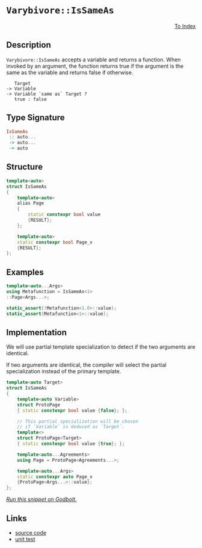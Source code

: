 <!-- Copyright 2024 Feng Mofan
SPDX-License-Identifier: Apache-2.0 -->

# `Varybivore::IsSameAs`

<p style='text-align: right;'><a href="../../../facilities/metafunctions.md#varybivore-is-same-as">To Index</a></p>

## Description

`Varybivore::IsSameAs` accepts a variable and returns a function.
When invoked by an argument, the function returns true if the argument is the same as the variable and returns false if otherwise.

<pre><code>   Target
-> Variable
-> Variable `same as` Target ?
   true : false</code></pre>

## Type Signature

```Haskell
IsSameAs
 :: auto...
 -> auto...
 -> auto
```

## Structure

```C++
template<auto>
struct IsSameAs
{
    template<auto>
    alias Page
    {
        static constexpr bool value
        {RESULT};
    };

    template<auto>
    static constexpr bool Page_v 
    {RESULT};
};
```

## Examples

```C++
template<auto...Args>
using Metafunction = IsSameAs<1>
::Page<Args...>;

static_assert(!Metafunction<1.0>::value);
static_assert(Metafunction<1>::value);
```

## Implementation

We will use partial template specialization to detect if the two arguments are identical.

If two arguments are identical, the compiler will select the partial specialization instead of the primary template.

```C++
template<auto Target>
struct IsSameAs
{
    template<auto Variable>
    struct ProtoPage
    { static constexpr bool value {false}; };

    // This partial specialization will be chosen
    // if `Variable` is deduced as `Target`.
    template<>
    struct ProtoPage<Target>
    { static constexpr bool value {true}; };

    template<auto...Agreements>
    using Page = ProtoPage<Agreements...>;

    template<auto...Args>
    static constexpr auto Page_v 
    {ProtoPage<Args...>::value};
};
```

[*Run this snippet on Godbolt.*](https://godbolt.org/#z:OYLghAFBqd5QCxAYwPYBMCmBRdBLAF1QCcAaPECAMzwBtMA7AQwFtMQByARg9KtQYEAysib0QXACx8BBAKoBnTAAUAHpwAMvAFYTStJg1DIApACYAQuYukl9ZATwDKjdAGFUtAK4sGIAMwAnKSuADJ4DJgAcj4ARpjEAVykAA6oCoRODB7evgHBaRmOAuGRMSzxif7JdpgOWUIETMQEOT5%2BQbaY9sUMjc0EpdFxCUm2TS1teZ0KE4MRwxWj1QCUtqhexMjsHASYLCkGeyb%2BbkxeRADUACrNwJgEJ9gmGgCCs8ReDpcAkgpCrEw7xerxMAHYrG9LtDLnsDkdMCczhdUJcAGrNPBMWL0J4gmGXD5fAiXZTEVBEZRMe74mHgiyEpqOZCXNAMWaYVQpYiXWKoTyXABuYi8mEu9KoYiU4IAIicGbL5SDadCAPSqm4IPAKS4pAZY2iElJ1A14ABeTF6lwA7nRDfFWQh0owVZd1Zc8FRxQA2DQY4hYnGI30enVYdBfTDoS5MHUmX23Yj3R6%2BgB0rrhh0tiNOeKhMKJ3zJFNQVJpp0TybzrwJ9MZlrwLLZHK5PL5AuF3jF9IIn0RYLl/gVA6Vbwz%2Byzx1O5yIqbnr2AxEw%2B0YBAU1YJXgyRlJ1O7/hlpPJlL3SIXS5XggUc/T/meQ%2BV%2BehmYRSJnqBvryT67vrtmDabAQW25GMUV3e4AH1BXFJ9xQhYsT3LNwv2Aa85yeEAQE7UVFQfMcRzw0E3lVAAqMjyIo1UQVIsjrmwIRrnIqjiIo1iSOYojXhfbM3xRT9v2rLcImAS4AFkHiYKgvAYeoBHFA9fn%2BQFgVOLhq0wssc2Q78bzxQiQX/ZkINjJQWggMAwHEpopJk3okS4VMNAwrCRUwFZR3eJlG2MhRTIICArMk6TZIYeznOwtz5Q4NZaE4ABWXg/A4LRSFQTg3GsaxCQ2LZuzMapeAITRorWABrEA4skRzJC4MF/A0OKNDMb1vTMAAONr9E4SReBYCQNA0UgkpStKOF4BQQEGorkui0g4FgGBEBADYCBSC5yEoNADjoBIokBThVDa70AFpvUkS5gGQFkpFTMxeCjQgSDwdA9H4QQRDEdgpBkQRFBUdQZtIXRkmtYgmBSTgeBi%2BLEuK1LOAAeQuNaSVQL1DpOs6Lquy4brMS4IA8bb6B5cxVkK4q1ggJAtpSHayAoCBafpkBgCkMw%2BDoPZiAmiBYjh2IImaABPSHeEF5hiGFhHYm0Oppp4UgtrYQQEYYWhRcBrBYi8YAzloWgJu4XgsBYQxgHELW8CXepBUwI2Us5OoLh2RWIj2WLAdoPBYjBqWPCwOHezwPrjdIO3iD5JQZX2c3vaMSm%2BAMVC0TwTBrQR40ksVt7hFEcRvtzv61Dh4H9HNlBMssfQfYmyA1lQFJeiN47ZnQE4ZVMSxrDMEaI4DLA64gNZahClwGHcTx2j0MIFnKSo9EKTIBCmPxkiX3ohnn0Yam6eWGjmVe9FH3p%2BhaLeRkSGpD6nvJr4GC%2Blivkecu2CRoY4BKhrh0bLgx07zqXWulVfGEBcCPVJvlLgKwKYzRWGsBAmAmBYESMPUg5VJD%2BFTIEfwYJJAaEkGYSQvoGremCJ7HqpA%2BrVFTN6Lg3o2qBDavQyqXA4o4O9N/QGo1xqTVINNLQVNFrU2WsjdajNmYkz2mwTgzQWCCjBMdJgrIDA7i4IEVMDlHb4CIAPV6sgPoF2kEXJQJdAa6A5qDcGYsP5f2GrwUaSNVoXEuGjGMxB5GKOUcgVRIl1GaMcgTImdMSbinymYGB/DE4iMkQkDaTNUDE1GHIhRx0fHm3UVwQaNBaDc15vzQGEsRZi1IEUqWMs5YOBKcrVcasNZw21rrfWhsSmmzjjsFK%2BAbaODtg7e6qhnZ7BKe7bocNva%2BxFgHDphUAyh0VhHKOmAY5myMPHUAcCk7UgUKndOmdGAlNzoYr6xjZDFwBilCx5cE5dysNXcZQ8G5NyyC3NuHcbk9z7gkAe9t4Ajz3mPCArgj7JFnmUS%2Bi90jL2yLfNeqRIWbznuC3ePQD4DGBV0FFAgz7zDBU/Y%2BN9ciwv/OfRFeLoHrE2G/clns7E/04O4zxSiVHm1xhorRBNwG6LCeTKJcCEFIJQZQD%2BlDqEaIIWCdhYI6qEOITVLhI1OC8KmtE4RSAVoo3ibE4g0idhyKxiwBQgoWSCn8QiWY90dFPReskQ5%2Bdjk/XkKY85OgAikCsRDY2tjYbcMRmI1GXo9XnQNUaoUprsyzCCYkkJCRuX%2BEiQI2aMSo3001cmkmWFkApBSFBdREEzUEGMh4s6nNckJHyQLIWUsSllOlrLeW1TEkqwIHUzWnTMA6z1mIFpYc2mrOmaQLp%2B9elwydsgF2wzBCjK9j7P2wsplB1mSUhZzpllx2EonKgydtlpwzlnA5Bi7USBOb9J1pdXW%2BMrt3O5tdfmpSeUBTgqo26XtuRYXuDj%2B7PR%2BfXDF%2B9nCAonui0FiwF7r3hVkdFG8siP1A7%2BkK2L0Un1RSS3FsHiWtBhfih%2BpLQMv0pV9L18qHH0sDZcYNxqw17AjWAy1kCeUJvgaQRByDRhoIob1EAZgNH%2BH8HFRqNUBo8bBAwoj8Mxq2D4QxsqIBJBxWwXFNqzVAiSECHVXBXB/BdQ4P4b1CrxNSa03dUTPDeWCLWBHDIzhJBAA%3D%3D%3D)

## Links

- [source code](../../../../conceptrodon/varybivore/is_same_as.hpp)
- [unit test](../../../../tests/unit/metafunctions/varybivore/is_same_as.test.hpp)
